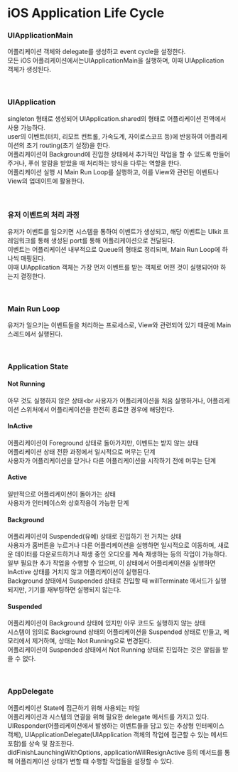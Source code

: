 # iOS Application Life Cycle

### UIApplicationMain
어플리케이션 객체와 delegate를 생성하고 event cycle을 설정한다.<br>
모든 iOS 어플리케이션에서는UIApplicationMain을 실행하며, 이때 UIApplication 객체가 생성된다.<br>

<br>

### UIApplication
singleton 형태로 생성되어 UIApplication.shared의 형태로 어플리케이션 전역에서 사용 가능하다.<br>
user의 이벤트(터치, 리모트 컨트롤, 가속도계, 자이로스코프 등)에 반응하여 어플리케이션의 초기 routing(초기 설정)을 한다.<br>
어플리케이션이 Background에 진입한 상태에서 추가적인 작업을 할 수 있도록 만들어주거나, 푸쉬 알람을 받았을 때 처리하는 방식을 다루는 역할을 한다.<br>
어플리케이션 실행 시 Main Run Loop를 실행하고, 이를 View와 관련된 이벤트나 View의 업데이트에 활용한다.<br>

<br>

### 유저 이벤트의 처리 과정
유저가 이벤트를 일으키면 시스템을 통하여 이벤트가 생성되고, 해당 이벤트는 UIkit 프레임워크를 통해 생성된 port를 통해 어플리케이션으로 전달된다.<br>
이벤트는 어플리케이션 내부적으로 Queue의 형태로 정리되며, Main Run Loop에  하나씩 매핑된다.<br>
이때 UIApplication 객체는 가장 먼저 이벤트를 받는 객체로 어떤 것이 실행되어야 하는지 결정한다.<br>

<br>

### Main Run Loop
유저가 일으키는 이벤트들을 처리하는 프로세스로, View와 관련되어 있기 때문에 Main 스레드에서 실행된다.<br>

<br>

### Application State
#### Not Running
아무 것도 실행하지 않은 상태<br
사용자가 어플리케이션을 처음 실행하거나, 어플리케이션 스위처에서 어플리케이션을 완전히 종료한 경우에 해당한다.<br>
#### InActive
어플리케이션이 Foreground 상태로 돌아가지만, 이벤트는 받지 않는 상태<br>
어플리케이션 상태 전환 과정에서 일시적으로 머무는 단계<br>
사용자가 어플리케이션을 닫거나 다른 어플리케이션을 시작하기 전에 머무는 단계<br>
#### Active
일반적으로 어플리케이션이 돌아가는 상태<br>
사용자가 인터페이스와 상호작용이 가능한 단계<br>
#### Background
어플리케이션이 Suspended(유예) 상태로 진입하기 전 거치는 상태<br>
사용자가 홈버튼을 누르거나 다른 어플리케이션을 실행하면 일시적으로 이동하며, 새로운 데이터를 다운로드하거나 재생 중인 오디오를 계속 재생하는 등의 작업이 가능하다.<br>
일부 필요한 추가 작업을 수행할 수 있으며, 이 상태에서 어플리케이션을 실행하면 InActive 상태를 거치지 않고 어플리케이션이 실행된다.<br>
Background 상태에서 Suspended 상태로 진입할 때 willTerminate 메서드가 실행되지만, 기기를 재부팅하면 실행되지 않는다.<br>
#### Suspended
어플리케이션이 Background 상태에 있지만 아무 코드도 실행하지 않는 상태<br>
시스템이 임의로 Background 상태의 어플리케이션을 Suspended 상태로 만들고, 메모리에서 제거하며, 상태는 Not Running으로 변경된다.<br>
어플리케이션이 Suspended 상태에서 Not Running 상태로 진입하는 것은 알림을 받을 수 없다.<br>

<br>

### AppDelegate
어플리케이션 State에 접근하기 위해 사용되는 파일<br>
어플리케이션과 시스템의 연결을 위해 필요한 delegate 메서드를 가지고 있다.<br>
UIResponder(어플리케이션에서 발생하는 이벤트들을 담고 있는 추상형 인터페이스 객체), UIApplicationDelegate(UIApplication 객체의 작업에 접근할 수 있는 메서드 포함)를 상속 및 참조한다.<br>
didFinishLaunchingWithOptions, applicationWillResignActive 등의 메서드를 통해 어플리케이션 상태가 변할 떄 수행할 작업들을 설정할 수 있다.<br>

